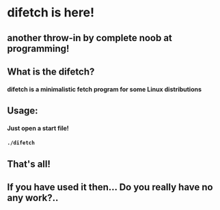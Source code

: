 # difetch is here!
## another throw-in by complete noob at programming!

## What is the difetch?
#### difetch is a minimalistic fetch program for some Linux distributions

## Usage:
#### Just open a start file!
#### ```./difetch```

## That's all!
## If you have used it then... Do you really have no any work?..
